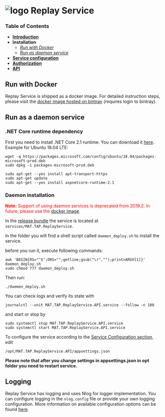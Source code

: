 # ![logo](/Media/branding.png) Replay Service

### Table of Contents
- [**Introduction**](../README.md)<br>
- **Installation**<br>
  - [*Run with Docker*](#run-with-docker)<br>
  - [*Run as daemon service*](#run-as-a-daemon-service)<br>
- [**Service configuration**](ServiceConfig.md)<br>
- [**Authorization**](Authorization.md)<br>
- [**API**](API.md)<br>

## Run with Docker

Replay Service is shipped as a docker image. For detailed instruction steps, please visit the [docker image hosted on bintray](https://bintray.com/mclarenappliedtechnologies/mtap/replay-service#read) (requires login to bintray).

## Run as a daemon service
### .NET Core runtime dependency
First you need to install .NET Core 2.1 runtime. You can download it [here](https://www.microsoft.com/net/download/dotnet-core/2.1). Example for Ubuntu 18.04 LTE: 

```
wget -q https://packages.microsoft.com/config/ubuntu/18.04/packages-microsoft-prod.deb
sudo dpkg -i packages-microsoft-prod.deb

sudo apt-get --yes install apt-transport-https
sudo apt-get update
sudo apt-get --yes install aspnetcore-runtime-2.1
```

### Daemon installation
<span style="color:red">**Note:** Support of using daemon services is deprecated from 2019.2. In future, please use the [docker image](#run-with-docker).</span>

In the [release bundle](https://mclarenappliedtechnologies.zendesk.com/hc/en-us/sections/115000825753-Downloads) the service is located at `services/MAT.TAP.ReplayService`.

In the folder you will find a shell script called `daemon_deploy.sh` to install the service.

before you run it, execute following commands:
```
awk 'BEGIN{RS="^$";ORS="";getline;gsub("\r","");print>ARGV[1]}' daemon_deploy.sh
sudo chmod 777 daemon_deploy.sh
```

Then run:
```
./daemon_deploy.sh
```

You can check logs and verify its state with

```
journalctl --unit MAT.TAP.ReplayService.API.service --follow -n 100
```


and start or stop by 

```
sudo systemctl stop MAT.TAP.ReplayService.API.service
sudo systemctl start MAT.TAP.ReplayService.API.service
```

To configure the service according to the [Service Configuration section](ServiceConfig.md), edit
```
/opt/MAT.TAP.ReplayService.API/appsettings.json
```

**Please note that after you change settings in appsettings.json in opt folder you need to restart service.**

## Logging

Replay Service has logging and uses Nlog for logger implementation. You can configure logging in the `nlog.config` file or provide your own logging configuration. More information on available configuration options can be found [here](https://github.com/nlog/nlog/wiki/Configuration-file).
